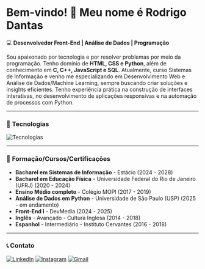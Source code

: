 # Bem-vindo! 👋 Meu nome é **Rodrigo Dantas**

💻 **Desenvolvedor Front-End | Análise de Dados | Programação**

Sou apaixonado por tecnologia e por resolver problemas por meio da programação. Tenho domínio de **HTML, CSS e Python**, além de conhecimento em **C, C++, JavaScript e SQL**. Atualmente, curso Sistemas de Informação e venho me especializando em Desenvolvimento Web e Análise de Dados/Machine Learning, sempre buscando criar soluções e insights eficientes. Tenho experiência prática na construção de interfaces interativas, no desenvolvimento de aplicações responsivas e na automação de processos com Python.

---

### 🚀 **Tecnologias**

![Tecnologias](https://skillicons.dev/icons?i=js,html,css,c,cpp,mysql,python,nodejs,vscode)

---

### 📜 **Formação/Cursos/Certificações**

- **Bacharel em Sistemas de Informação** - Estácio (2024 - 2028)
- **Bacharel em Educação Física** - Universidade Federal do Rio de Janeiro (UFRJ) (2020 - 2024)
- **Ensino Médio completo** - Colégio MOPI (2017 - 2019)
- **Análise de Dados em Python** - Universidade de São Paulo (USP) (2025 - em andamento)
- **Front-End I** - DevMedia (2024 - 2025)
- **Inglês** - Avançado - Cultura Inglesa (2014 - 2018)
- **Espanhol** - Intermediário - Instituto Cervantes (2016 - 2018)

---

### 📞 **Contato**

[![LinkedIn](https://img.shields.io/badge/-LinkedIn-%230077B5?style=for-the-badge&logo=linkedin&logoColor=white)](https://www.linkedin.com/in/rodrigodantas1/)
[![Instagram](https://img.shields.io/badge/-Instagram-%23E4405F?style=for-the-badge&logo=instagram&logoColor=white)](https://www.instagram.com/oirod)
[![Gmail](https://img.shields.io/badge/-Gmail-%23333?style=for-the-badge&logo=gmail&logoColor=white)](mailto:rodrigocontatodantas@gmail.com)
